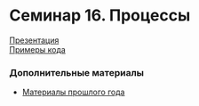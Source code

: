 # Семинар 16. Процессы

[Презентация](https://dbeliakov.github.io/hse-os-2018/seminars/16/slides/)  
[Примеры кода](code)

### Дополнительные материалы
* [Материалы прошлого года](https://github.com/hseos/hseos-course/tree/master/2017/17-exec)
